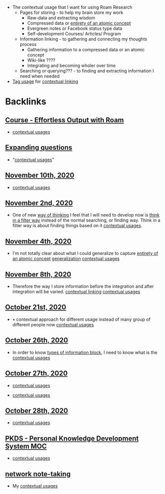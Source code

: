 - The contextual usage that I want for using Roam Research
    - Pages for storing - to help my brain store my work
        - Raw-data and extracting wisdom
        - Compressed data or [entirety of an atomic concept](<entirety of an atomic concept.md>)
        - Evergreen notes or Facebook status type data
        - Self-development Courses/ Articles/ Program
    - Information linking - to gathering and connecting my thoughts process
        - Gathering information to a compressed data or an atomic concept 
        - Wiki-like ????
        - Integrating and becoming wholer over time
    - Searching or querying??? - to finding and extracting information I need when needed
- [Tag usage](<Tag usage.md>) for [contextual linking](<contextual linking.md>)

# Backlinks
## [Course - Effortless Output with Roam](<Course - Effortless Output with Roam.md>)
- [contextual usages](<contextual usages.md>)

## [Expanding questions](<Expanding questions.md>)
- "[contextual usages](<contextual usages.md>)"

## [November 10th, 2020](<November 10th, 2020.md>)
- [contextual usages](<contextual usages.md>)

## [November 2nd, 2020](<November 2nd, 2020.md>)
- One of new [way of thinking](<way of thinking.md>) I feel that I will need to develop now is [think in a filter way](<think in a filter way.md>) instead of the normal searching, or finding way. Think in a filter way is about finding things based on it [contextual usages](<contextual usages.md>).

## [November 4th, 2020](<November 4th, 2020.md>)
- I'm not totally clear about what I could generalize to capture [entirety of an atomic concept](<entirety of an atomic concept.md>) [generalization](<generalization.md>) [contextual usages](<contextual usages.md>)

## [November 8th, 2020](<November 8th, 2020.md>)
- Therefore the way I store information before the integration and after integration will be varied. [contextual linking](<contextual linking.md>) [contextual usages](<contextual usages.md>)

## [October 21st, 2020](<October 21st, 2020.md>)
- •	contextual approach for different usage instead of many group of different people now [contextual usages](<contextual usages.md>)

## [October 26th, 2020](<October 26th, 2020.md>)
- In order to know [types of information block](<types of information block.md>), I need to know what is the [contextual usages](<contextual usages.md>)

## [October 27th, 2020](<October 27th, 2020.md>)
- [contextual usages](<contextual usages.md>)

- [contextual usages](<contextual usages.md>)

## [October 28th, 2020](<October 28th, 2020.md>)
- [contextual usages](<contextual usages.md>)

## [PKDS - Personal Knowledge Development System MOC](<PKDS - Personal Knowledge Development System MOC.md>)
- [contextual usages](<contextual usages.md>)

## [network note-taking](<network note-taking.md>)
- My [contextual usages](<contextual usages.md>)

